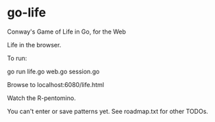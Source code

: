 go-life
=======

Conway's Game of Life in Go, for the Web

Life in the browser.

To run:

go run life.go web.go session.go

Browse to localhost:6080/life.html

Watch the R-pentomino.

You can't enter or save patterns yet.  See roadmap.txt for other TODOs.
